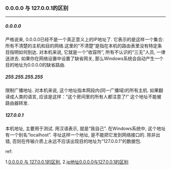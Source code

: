 ### 0.0.0.0 与 127.0.0.1的区别

***

##### 0.0.0.0

严格说来, 0.0.0.0已经不是一个真正意义上的IP地址了.  它表示的是这样一个集合: 所有不清楚的主机和目的网络.这里的“不清楚”是指在本机的路由表里没有特定条目指明如何到达. 对本机来说, 它就是一个“收容所”, 所有不认识的“三无”人员, 一律送进去. 如果你在网络设置中设置了缺省网关, 那么Windows系统会自动产生一个目的地址为0.0.0.0的缺省路由. 

##### 255.255.255.255

限制广播地址. 对本机来说, 这个地址指本网段内(同一广播域)的所有主机. 如果翻译成人类的语言, 应该是这样：“这个房间里的所有人都注意了!” 这个地址不能被路由器转发. 

##### 127.0.0.1

本机地址, 主要用于测试. 用汉语表示, 就是“我自己”. 在Windows系统中, 这个地址有一个别名“localhost”. 寻址这样一个地址, 是不能把它发到网络接口的. 除非出错, 否则在传输介质上永远不应该出现目的地址为“127.0.0.1”的数据包.



ref:

1.[0.0.0.0 与 127.0.0.1的区别](https://www.cnblogs.com/dwnblogs/archive/2012/09/03/2668492.html),   2.[ip地址0.0.0.0与127.0.0.1的区别](https://blog.csdn.net/ttx_laughing/article/details/58586907)